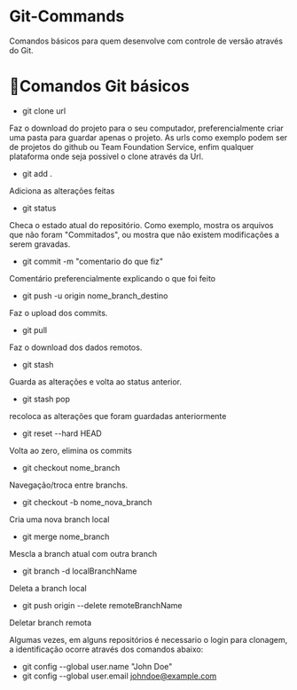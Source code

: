 # Git-Commands
Comandos básicos para quem desenvolve com controle de versão através do Git.

# 📝Comandos Git básicos

* git clone url

Faz o download do projeto para o seu computador, preferencialmente criar uma pasta para guardar apenas o projeto.
As urls como exemplo podem ser de projetos do github ou Team Foundation Service, enfim qualquer plataforma onde seja possivel o clone através da Url.

* git add .

Adiciona as alterações feitas

* git status

Checa o estado atual do repositório. Como exemplo, mostra os arquivos que não foram "Commitados", ou mostra que não existem modificações a serem gravadas.

* git commit -m "comentario do que fiz"

Comentário preferencialmente explicando o que foi feito

* git push -u origin nome_branch_destino

Faz o upload dos commits.

* git pull

Faz o download dos dados remotos.

* git stash

Guarda as alterações e volta ao status anterior.

* git stash pop

recoloca as alterações que foram guardadas anteriormente

* git reset --hard HEAD

Volta ao zero, elimina os commits

* git checkout nome_branch

Navegação/troca entre branchs.

* git checkout -b nome_nova_branch

Cria uma nova branch local

* git merge nome_branch

Mescla  a branch atual com outra branch

* git branch -d localBranchName

Deleta a branch local

* git push origin --delete remoteBranchName

Deletar branch remota

Algumas vezes, em alguns repositórios é necessario o login para clonagem, a identificação ocorre através dos comandos abaixo:

* git config --global user.name "John Doe"
* git config --global user.email johndoe@example.com
 
